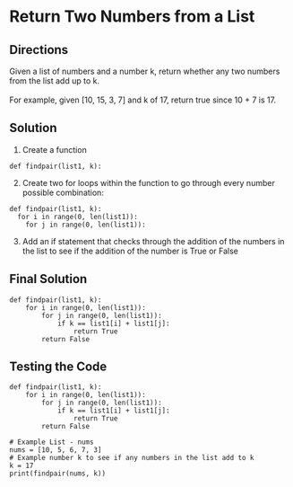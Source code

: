 # Return Two Numbers from a List

## Directions
Given a list of numbers and a number k, return whether any two numbers from the list add up to k. <br>
<br>
For example, given [10, 15, 3, 7] and k of 17, return true since 10 + 7 is 17.

## Solution
1. Create a function
```
def findpair(list1, k):
```
2. Create two for loops within the function to go through every number possible combination:
```
def findpair(list1, k):
  for i in range(0, len(list1)):
    for j in range(0, len(list1)):
```
3. Add an if statement that checks through the addition of the numbers in the list to see if the addition of the number is True or False
## Final Solution
```
def findpair(list1, k):
    for i in range(0, len(list1)):
        for j in range(0, len(list1)):
            if k == list1[i] + list1[j]:
                return True
        return False
```
## Testing the Code
```
def findpair(list1, k):
    for i in range(0, len(list1)):
        for j in range(0, len(list1)):
            if k == list1[i] + list1[j]:
                return True
        return False

# Example List - nums
nums = [10, 5, 6, 7, 3]
# Example number k to see if any numbers in the list add to k
k = 17
print(findpair(nums, k))
```
